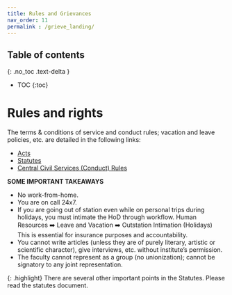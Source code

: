```yaml
---
title: Rules and Grievances
nav_order: 11
permalink : /grieve_landing/
---
```


## Table of contents
{: .no_toc .text-delta } 
* TOC
{:toc}

# Rules and rights

The terms & conditions of service and conduct rules; vacation and leave policies, etc. are detailed in the following links:

-	[Acts](https://admin.iitm.ac.in/wp-content/uploads/2025/09/ACTS.pdf)
-	[Statutes](https://admin.iitm.ac.in/wp-content/uploads/2025/06/Statues.pdf) 
-	[Central Civil Services (Conduct) Rules](https://dopt.gov.in/ccs-cca-rules-1965)

**SOME IMPORTANT TAKEAWAYS**
* No work-from-home.
* You are on call 24x7.
* If you are going out of station even while on personal trips during holidays, you must intimate the HoD through workflow.
Human Resources :arrow_right: Leave and Vacation :arrow_right: Outstation Intimation (Holidays)<br>
This is essential for insurance purposes and accountability. 
* You cannot write articles (unless they are of purely literary, artistic or scientific character), give interviews, etc. without institute’s permission. 
* The faculty cannot represent as a group (no unionization); cannot be signatory to any joint representation.

{: .highlight}
There are several other important points in the Statutes. Please read the statutes document.

